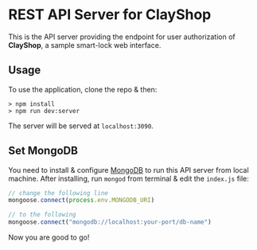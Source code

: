 # REST API Server for ClayShop

This is the API server providing the endpoint for user authorization of **ClayShop**, a sample smart-lock web interface.

## Usage

To use the application, clone the repo & then:

```shell
> npm install
> npm run dev:server
```

The server will be served at `localhost:3090`.

## Set MongoDB

You need to install & configure [MongoDB](https://docs.mongodb.com/manual/installation/) to run this API server from local machine. After installing, run `mongod` from terminal & edit the `index.js` file:

```javascript
// change the following line
mongoose.connect(process.env.MONGODB_URI)

// to the following
mongoose.connect("mongodb://localhost:your-port/db-name")
```

Now you are good to go!
